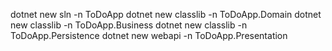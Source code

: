 dotnet new sln -n ToDoApp
dotnet new classlib -n ToDoApp.Domain
dotnet new classlib -n ToDoApp.Business
dotnet new classlib -n ToDoApp.Persistence
dotnet new webapi -n ToDoApp.Presentation
